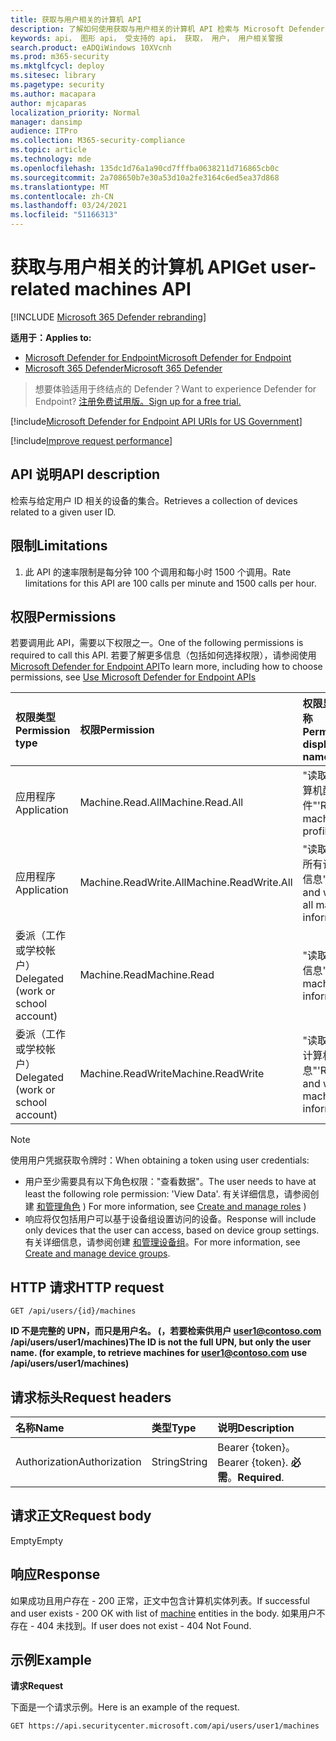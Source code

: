 ```yaml
---
title: 获取与用户相关的计算机 API
description: 了解如何使用获取与用户相关的计算机 API 检索与 Microsoft Defender for Endpoint 中的用户 ID 相关的设备集合。
keywords: api， 图形 api， 受支持的 api， 获取， 用户， 用户相关警报
search.product: eADQiWindows 10XVcnh
ms.prod: m365-security
ms.mktglfcycl: deploy
ms.sitesec: library
ms.pagetype: security
ms.author: macapara
author: mjcaparas
localization_priority: Normal
manager: dansimp
audience: ITPro
ms.collection: M365-security-compliance
ms.topic: article
ms.technology: mde
ms.openlocfilehash: 135dc1d76a1a90cd7fffba0638211d716865cb0c
ms.sourcegitcommit: 2a708650b7e30a53d10a2fe3164c6ed5ea37d868
ms.translationtype: MT
ms.contentlocale: zh-CN
ms.lasthandoff: 03/24/2021
ms.locfileid: "51166313"
---
```

# <a name="get-user-related-machines-api"></a><span data-ttu-id="63c0e-104">获取与用户相关的计算机 API</span><span class="sxs-lookup"><span data-stu-id="63c0e-104">Get user-related machines API</span></span>

[!INCLUDE [Microsoft 365 Defender rebranding](../../includes/microsoft-defender.md)]

<span data-ttu-id="63c0e-105">**适用于：**</span><span class="sxs-lookup"><span data-stu-id="63c0e-105">**Applies to:**</span></span>
- [<span data-ttu-id="63c0e-106">Microsoft Defender for Endpoint</span><span class="sxs-lookup"><span data-stu-id="63c0e-106">Microsoft Defender for Endpoint</span></span>](https://go.microsoft.com/fwlink/p/?linkid=2154037)
- [<span data-ttu-id="63c0e-107">Microsoft 365 Defender</span><span class="sxs-lookup"><span data-stu-id="63c0e-107">Microsoft 365 Defender</span></span>](https://go.microsoft.com/fwlink/?linkid=2118804)

> <span data-ttu-id="63c0e-108">想要体验适用于终结点的 Defender？</span><span class="sxs-lookup"><span data-stu-id="63c0e-108">Want to experience Defender for Endpoint?</span></span> [<span data-ttu-id="63c0e-109">注册免费试用版。</span><span class="sxs-lookup"><span data-stu-id="63c0e-109">Sign up for a free trial.</span></span>](https://www.microsoft.com/microsoft-365/windows/microsoft-defender-atp?ocid=docs-wdatp-exposedapis-abovefoldlink) 


[!include[Microsoft Defender for Endpoint API URIs for US Government](../../includes/microsoft-defender-api-usgov.md)]

[!include[Improve request performance](../../includes/improve-request-performance.md)]

## <a name="api-description"></a><span data-ttu-id="63c0e-110">API 说明</span><span class="sxs-lookup"><span data-stu-id="63c0e-110">API description</span></span>
<span data-ttu-id="63c0e-111">检索与给定用户 ID 相关的设备的集合。</span><span class="sxs-lookup"><span data-stu-id="63c0e-111">Retrieves a collection of devices related to a given user ID.</span></span>


## <a name="limitations"></a><span data-ttu-id="63c0e-112">限制</span><span class="sxs-lookup"><span data-stu-id="63c0e-112">Limitations</span></span>
1. <span data-ttu-id="63c0e-113">此 API 的速率限制是每分钟 100 个调用和每小时 1500 个调用。</span><span class="sxs-lookup"><span data-stu-id="63c0e-113">Rate limitations for this API are 100 calls per minute and 1500 calls per hour.</span></span>


## <a name="permissions"></a><span data-ttu-id="63c0e-114">权限</span><span class="sxs-lookup"><span data-stu-id="63c0e-114">Permissions</span></span>
<span data-ttu-id="63c0e-115">若要调用此 API，需要以下权限之一。</span><span class="sxs-lookup"><span data-stu-id="63c0e-115">One of the following permissions is required to call this API.</span></span> <span data-ttu-id="63c0e-116">若要了解更多信息（包括如何选择权限），请参阅使用 [Microsoft Defender for Endpoint API](apis-intro.md)</span><span class="sxs-lookup"><span data-stu-id="63c0e-116">To learn more, including how to choose permissions, see [Use Microsoft Defender for Endpoint APIs](apis-intro.md)</span></span>

<span data-ttu-id="63c0e-117">权限类型</span><span class="sxs-lookup"><span data-stu-id="63c0e-117">Permission type</span></span> |   <span data-ttu-id="63c0e-118">权限</span><span class="sxs-lookup"><span data-stu-id="63c0e-118">Permission</span></span>  |   <span data-ttu-id="63c0e-119">权限显示名称</span><span class="sxs-lookup"><span data-stu-id="63c0e-119">Permission display name</span></span>
:---|:---|:---
<span data-ttu-id="63c0e-120">应用程序</span><span class="sxs-lookup"><span data-stu-id="63c0e-120">Application</span></span> |   <span data-ttu-id="63c0e-121">Machine.Read.All</span><span class="sxs-lookup"><span data-stu-id="63c0e-121">Machine.Read.All</span></span> |  <span data-ttu-id="63c0e-122">"读取所有计算机配置文件"</span><span class="sxs-lookup"><span data-stu-id="63c0e-122">'Read all machine profiles'</span></span>
<span data-ttu-id="63c0e-123">应用程序</span><span class="sxs-lookup"><span data-stu-id="63c0e-123">Application</span></span> |   <span data-ttu-id="63c0e-124">Machine.ReadWrite.All</span><span class="sxs-lookup"><span data-stu-id="63c0e-124">Machine.ReadWrite.All</span></span> | <span data-ttu-id="63c0e-125">"读取和写入所有计算机信息"</span><span class="sxs-lookup"><span data-stu-id="63c0e-125">'Read and write all machine information'</span></span>
<span data-ttu-id="63c0e-126">委派（工作或学校帐户）</span><span class="sxs-lookup"><span data-stu-id="63c0e-126">Delegated (work or school account)</span></span> | <span data-ttu-id="63c0e-127">Machine.Read</span><span class="sxs-lookup"><span data-stu-id="63c0e-127">Machine.Read</span></span> | <span data-ttu-id="63c0e-128">"读取计算机信息"</span><span class="sxs-lookup"><span data-stu-id="63c0e-128">'Read machine information'</span></span>
<span data-ttu-id="63c0e-129">委派（工作或学校帐户）</span><span class="sxs-lookup"><span data-stu-id="63c0e-129">Delegated (work or school account)</span></span> | <span data-ttu-id="63c0e-130">Machine.ReadWrite</span><span class="sxs-lookup"><span data-stu-id="63c0e-130">Machine.ReadWrite</span></span> | <span data-ttu-id="63c0e-131">"读取和写入计算机信息"</span><span class="sxs-lookup"><span data-stu-id="63c0e-131">'Read and write machine information'</span></span>

>[!Note]
> <span data-ttu-id="63c0e-132">使用用户凭据获取令牌时：</span><span class="sxs-lookup"><span data-stu-id="63c0e-132">When obtaining a token using user credentials:</span></span>
>- <span data-ttu-id="63c0e-133">用户至少需要具有以下角色权限："查看数据"。</span><span class="sxs-lookup"><span data-stu-id="63c0e-133">The user needs to have at least the following role permission: 'View Data'.</span></span> <span data-ttu-id="63c0e-134">有关详细信息，请参阅创建 [和管理角色](user-roles.md) ) </span><span class="sxs-lookup"><span data-stu-id="63c0e-134">For more information, see [Create and manage roles](user-roles.md) )</span></span>
>- <span data-ttu-id="63c0e-135">响应将仅包括用户可以基于设备组设置访问的设备。</span><span class="sxs-lookup"><span data-stu-id="63c0e-135">Response will include only devices that the user can access, based on device group settings.</span></span> <span data-ttu-id="63c0e-136">有关详细信息，请参阅创建 [和管理设备组](machine-groups.md)。</span><span class="sxs-lookup"><span data-stu-id="63c0e-136">For more information, see [Create and manage device groups](machine-groups.md).</span></span>

## <a name="http-request"></a><span data-ttu-id="63c0e-137">HTTP 请求</span><span class="sxs-lookup"><span data-stu-id="63c0e-137">HTTP request</span></span>
```
GET /api/users/{id}/machines
```

<span data-ttu-id="63c0e-138">**ID 不是完整的 UPN，而只是用户名。 (，若要检索供用户 user1@contoso.com /api/users/user1/machines)**</span><span class="sxs-lookup"><span data-stu-id="63c0e-138">**The ID is not the full UPN, but only the user name. (for example, to retrieve machines for user1@contoso.com use /api/users/user1/machines)**</span></span>


## <a name="request-headers"></a><span data-ttu-id="63c0e-139">请求标头</span><span class="sxs-lookup"><span data-stu-id="63c0e-139">Request headers</span></span>

<span data-ttu-id="63c0e-140">名称</span><span class="sxs-lookup"><span data-stu-id="63c0e-140">Name</span></span> | <span data-ttu-id="63c0e-141">类型</span><span class="sxs-lookup"><span data-stu-id="63c0e-141">Type</span></span> | <span data-ttu-id="63c0e-142">说明</span><span class="sxs-lookup"><span data-stu-id="63c0e-142">Description</span></span>
:---|:---|:---
<span data-ttu-id="63c0e-143">Authorization</span><span class="sxs-lookup"><span data-stu-id="63c0e-143">Authorization</span></span> | <span data-ttu-id="63c0e-144">String</span><span class="sxs-lookup"><span data-stu-id="63c0e-144">String</span></span> | <span data-ttu-id="63c0e-145">Bearer {token}。</span><span class="sxs-lookup"><span data-stu-id="63c0e-145">Bearer {token}.</span></span> <span data-ttu-id="63c0e-146">**必需**。</span><span class="sxs-lookup"><span data-stu-id="63c0e-146">**Required**.</span></span>


## <a name="request-body"></a><span data-ttu-id="63c0e-147">请求正文</span><span class="sxs-lookup"><span data-stu-id="63c0e-147">Request body</span></span>
<span data-ttu-id="63c0e-148">Empty</span><span class="sxs-lookup"><span data-stu-id="63c0e-148">Empty</span></span>

## <a name="response"></a><span data-ttu-id="63c0e-149">响应</span><span class="sxs-lookup"><span data-stu-id="63c0e-149">Response</span></span>
<span data-ttu-id="63c0e-150">如果成功且用户存在 - 200 正常[](machine.md)，正文中包含计算机实体列表。</span><span class="sxs-lookup"><span data-stu-id="63c0e-150">If successful and user exists - 200 OK with list of [machine](machine.md) entities in the body.</span></span> <span data-ttu-id="63c0e-151">如果用户不存在 - 404 未找到。</span><span class="sxs-lookup"><span data-stu-id="63c0e-151">If user does not exist - 404 Not Found.</span></span>


## <a name="example"></a><span data-ttu-id="63c0e-152">示例</span><span class="sxs-lookup"><span data-stu-id="63c0e-152">Example</span></span>

<span data-ttu-id="63c0e-153">**请求**</span><span class="sxs-lookup"><span data-stu-id="63c0e-153">**Request**</span></span>

<span data-ttu-id="63c0e-154">下面是一个请求示例。</span><span class="sxs-lookup"><span data-stu-id="63c0e-154">Here is an example of the request.</span></span>

```http
GET https://api.securitycenter.microsoft.com/api/users/user1/machines
```
